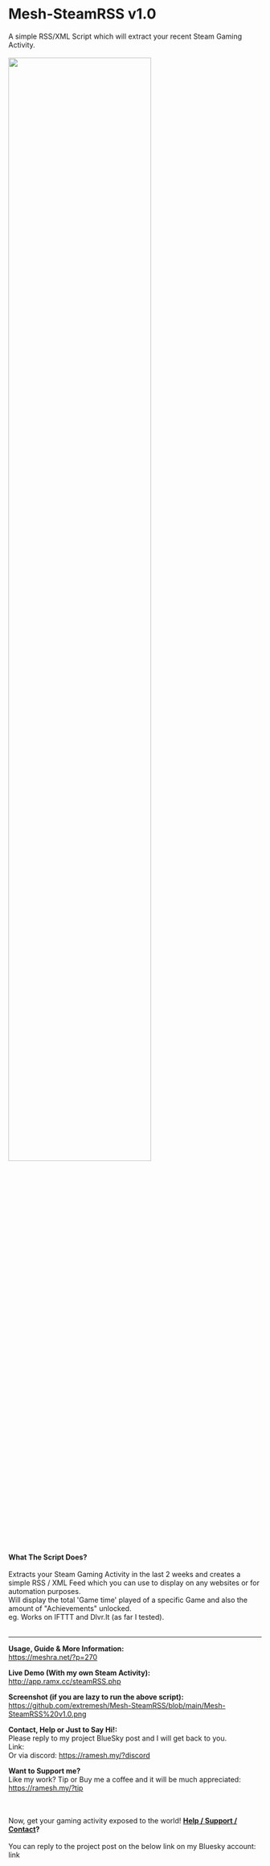 # Mesh-SteamRSS v1.0<br />
A simple RSS/XML Script which will extract your recent Steam Gaming Activity.
<br /><br />
<img src="https://meshra.net/wp-content/uploads/2025/05/Mesh-SteamRSSThumb-1024x582.jpg" width="75%" />

<br /><br />
<b>What The Script Does?</b> <br /><br />
Extracts your Steam Gaming Activity in the last 2 weeks and creates a simple RSS / XML Feed which you can use to display on any websites or for automation purposes. <br />
Will display the total 'Game time' played of a specific Game and also the amount of "Achievements" unlocked.<br />
eg. Works on IFTTT and Dlvr.It (as far I tested).<br />
<br />
<hr />

<b>Usage, Guide & More Information:</b> <br />
https://meshra.net/?p=270 <br />

<b>Live Demo (With my own Steam Activity):</b> <br />
http://app.ramx.cc/steamRSS.php <br />

<b>Screenshot (if you are lazy to run the above script):</b> <br />
https://github.com/extremesh/Mesh-SteamRSS/blob/main/Mesh-SteamRSS%20v1.0.png <br />

<b>Contact, Help or Just to Say Hi!:</b> <br />
Please reply to my project BlueSky post and I will get back to you.<br />
Link: <br />
Or via discord: https://ramesh.my/?discord <br />

<b>Want to Support me?</b> <br />
Like my work? Tip or Buy me a coffee and it will be much appreciated: https://ramesh.my/?tip <br />
<br /><br />

Now, get your gaming activity exposed to the world!
<b><ins>Help / Support / Contact</ins>?</b> <br /><br />
You can reply to the project post on the below link on my Bluesky account: <br />
link
<br />


